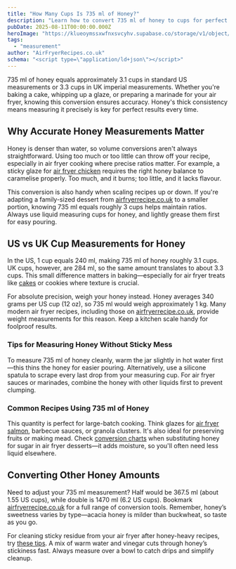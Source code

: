 ```yaml
---
title: "How Many Cups Is 735 ml of Honey?"
description: "Learn how to convert 735 ml of honey to cups for perfect baking and cooking every time. Includes tips for air fryer recipes!"
pubDate: 2025-08-11T00:00:00.000Z
heroImage: "https://klueoymssxwfnxsvcyhv.supabase.co/storage/v1/object/public/md/how-many-cups-is-735-ml-of-honey-d7fde5be.webp"
tags:
  - "measurement"
author: "AirFryerRecipes.co.uk"
schema: "<script type=\"application/ld+json\"></script>"
---
```


<p>735 ml of honey equals approximately 3.1 cups in standard US measurements or 3.3 cups in UK imperial measurements. Whether you're baking a cake, whipping up a glaze, or preparing a marinade for your air fryer, knowing this conversion ensures accuracy. Honey's thick consistency means measuring it precisely is key for perfect results every time.</p>

<h2>Why Accurate Honey Measurements Matter</h2>  
<p>Honey is denser than water, so volume conversions aren't always straightforward. Using too much or too little can throw off your recipe, especially in air fryer cooking where precise ratios matter. For example, a sticky glaze for <a href=https://www.airfryerrecipe.co.uk/recipe-category/chicken>air fryer chicken</a> requires the right honey balance to caramelise properly. Too much, and it burns; too little, and it lacks flavour.</p>  

<p>This conversion is also handy when scaling recipes up or down. If you're adapting a family-sized dessert from <a href=https://www.airfryerrecipe.co.uk/recipes>airfryerrecipe.co.uk</a> to a smaller portion, knowing 735 ml equals roughly 3 cups helps maintain ratios. Always use liquid measuring cups for honey, and lightly grease them first for easy pouring.</p>

<h2>US vs UK Cup Measurements for Honey</h2>  
<p>In the US, 1 cup equals 240 ml, making 735 ml of honey roughly 3.1 cups. UK cups, however, are 284 ml, so the same amount translates to about 3.3 cups. This small difference matters in baking—especially for air fryer treats like <a href=https://www.airfryerrecipe.co.uk/recipe-category/cakes>cakes</a> or cookies where texture is crucial.</p>  

<p>For absolute precision, weigh your honey instead. Honey averages 340 grams per US cup (12 oz), so 735 ml would weigh approximately 1 kg. Many modern air fryer recipes, including those on <a href=https://www.airfryerrecipe.co.uk>airfryerrecipe.co.uk</a>, provide weight measurements for this reason. Keep a kitchen scale handy for foolproof results.</p>  

<h3>Tips for Measuring Honey Without Sticky Mess</h3>  
<p>To measure 735 ml of honey cleanly, warm the jar slightly in hot water first—this thins the honey for easier pouring. Alternatively, use a silicone spatula to scrape every last drop from your measuring cup. For air fryer sauces or marinades, combine the honey with other liquids first to prevent clumping.</p>  

<h3>Common Recipes Using 735 ml of Honey</h3>  
<p>This quantity is perfect for large-batch cooking. Think glazes for <a href=https://www.airfryerrecipe.co.uk/recipe-category/salmon>air fryer salmon</a>, barbecue sauces, or granola clusters. It's also ideal for preserving fruits or making mead. Check <a href=https://www.airfryerrecipe.co.uk/air-fryer-conversion-chart>conversion charts</a> when substituting honey for sugar in air fryer desserts—it adds moisture, so you'll often need less liquid elsewhere.</p>  

<h2>Converting Other Honey Amounts</h2>  
<p>Need to adjust your 735 ml measurement? Half would be 367.5 ml (about 1.55 US cups), while double is 1470 ml (6.2 US cups). Bookmark <a href=https://www.airfryerrecipe.co.uk>airfryerrecipe.co.uk</a> for a full range of conversion tools. Remember, honey’s sweetness varies by type—acacia honey is milder than buckwheat, so taste as you go.</p>  

<p>For cleaning sticky residue from your air fryer after honey-heavy recipes, try <a href=https://www.airfryerrecipe.co.uk/air-fryer-cleaner>these tips</a>. A mix of warm water and vinegar cuts through honey’s stickiness fast. Always measure over a bowl to catch drips and simplify cleanup.</p>